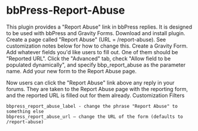 # bbPress-Report-Abuse
This plugin provides a "Report Abuse" link in bbPress replies. It is designed to be used with bbPress and Gravity Forms.
 Download and install plugin.
    Create a page called "Report Abuse" (URL = /report-abuse). See customization notes below for how to change this.
    Create a Gravity Form. Add whatever fields you'd like users to fill out. One of them should be "Reported URL". Click the "Advanced" tab, check "Allow field to be populated dynamically", and specify bbp_report_abuse as the parameter name.
    Add your new form to the Report Abuse page.

Now users can click the "Report Abuse" link above any reply in your forums. They are taken to the Report Abuse page with the reporting form, and the reported URL is filled out for them already.
Customization Filters

    bbpress_report_abuse_label - change the phrase "Report Abuse" to something else
    bbpress_report_abuse_url – change the URL of the form (defaults to /report-abuse)
